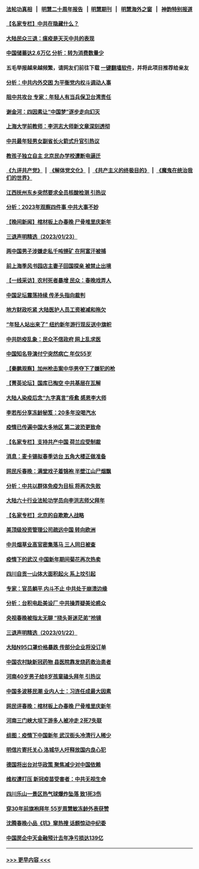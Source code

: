 #### [法轮功真相](https://github.com/gfw-breaker/truth/blob/master/README.md?t=0) &nbsp;&nbsp;|&nbsp;&nbsp; [明慧二十周年报告](https://github.com/gfw-breaker/mh-reports/blob/master/README.md?t=0) &nbsp;&nbsp;|&nbsp;&nbsp;[明慧期刊](https://github.com/gfw-breaker/mh-qikan) &nbsp;&nbsp;|&nbsp;&nbsp; [明慧海外之窗](https://github.com/gfw-breaker/mh-news/blob/master/README.md?t=0) &nbsp;&nbsp;|&nbsp;&nbsp; [神韵特别报道](https://github.com/gfw-breaker/mh-news/blob/master/shenyun.md?t=0)
#### [【名家专栏】中共在隐藏什么？](../pages/nsc413/n13914707.md?t=01250643) 
#### [大陆民众三退：瘟疫是天灭中共的表现](../pages/nsc413/n13914666.md?t=01250643) 
#### [中国储蓄达2.6万亿 分析：转为消费数量少](../pages/nsc413/n13914787.md?t=01250643) 
#### 五毛举报越来越频繁，请网友们前往下载 [一键翻墙软件](https://github.com/gfw-breaker/ssr-accounts)，并将此项目推荐给亲友
#### [分析：中共内外交困 为平衡党内权斗调动人事](../pages/nsc413/n13914733.md?t=01250643) 
#### [阻中共攻台 专家：年轻人有当兵保卫台湾责任](../pages/nsc413/n13914598.md?t=01250643) 
#### [谢金河：四因素让“中国梦”逐步走向幻灭](../pages/nsc413/n13914731.md?t=01250643) 
#### [上海大学前教师：李洪志大师新文章深刻透彻](../pages/nsc413/n13914400.md?t=01250643) 
#### [中共最年轻男女副省长火箭式升官引热议](../pages/nsc413/n13914685.md?t=01250643) 
#### [教孩子独立自主 北京民办学校遭断电逼迁](../pages/nsc413/n13914653.md?t=01250643) 
#### [《九评共产党》](https://github.com/begood0513/9ping.md/blob/master/README.md) &nbsp;|&nbsp; [《解体党文化》](../../../../jtdwh.md/blob/master/README.md)  &nbsp;|&nbsp; [《共产主义的终极目的》](../../../../gczydzjmd.md/blob/master/README.md) &nbsp;|&nbsp; [《魔鬼在统治我们的世界》](../../../../mgztzwmdsj.md/blob/master/README.md) 
#### [江西抚州东乡突然要求全员核酸检测 引热议](../pages/nsc413/n13914634.md?t=01250643) 
#### [分析：2023年观察四件事 中共大事不妙](../pages/nsc413/n13914609.md?t=01250643) 
#### [【晚间新闻】棺材板上办春晚 尸骨堆里庆新年](../pages/nsc413/n13914646.md?t=01250643) 
#### [三退声明精选（2023/01/23）](../pages/nsc413/n13914640.md?t=01250643) 
#### [两中国男子涉嫌走私千吨锂矿 在阿富汗被捕](../pages/nsc413/n13914594.md?t=01250643) 
#### [前上海季风书园店主妻子回国探亲 被禁止出境](../pages/nsc413/n13914587.md?t=01250643) 
#### [【一线采访】农村死者暴增 民众：春晚戏弄人](../pages/nsc413/n13912040.md?t=01250643) 
#### [中国足坛震荡持续 传矛头指向裁判](../pages/nsc413/n13914491.md?t=01250643) 
#### [地方财政吃紧 大陆医护人员工资被减和拖欠](../pages/nsc413/n13914395.md?t=01250643) 
#### [“年轻人站出来了” 纽约新年游行现反送中旗帜](../pages/nsc413/n13914352.md?t=01250643) 
#### [中共防疫乱象：民众不信政府 网上乱求医](../pages/nsc413/n13914293.md?t=01250643) 
#### [中国知名导演付宁突然病亡 年仅55岁](../pages/nsc413/n13912437.md?t=01250643) 
#### [【秦鹏观察】加州枪击案中华男夺下了嫌犯的枪](../pages/nsc413/n13914324.md?t=01250643) 
#### [【菁英论坛】国库已掏空 中共基层在瓦解](../pages/nsc413/n13914325.md?t=01250643) 
#### [大陆人染疫后念“九字真言”痊愈 感恩李大师](../pages/nsc413/n13914264.md?t=01250643) 
#### [李若彤分享冻龄秘笈：20多年没喝汽水](../pages/nsc413/n13914317.md?t=01250643) 
#### [疫情已传遍中国大多地区 第二波恐更致命](../pages/nsc413/n13914332.md?t=01250643) 
#### [【名家专栏】支持共产中国 荷兰应受制裁](../pages/nsc413/n13914148.md?t=01250643) 
#### [消息：麦卡锡拟春季访台 五角大楼正做准备](../pages/nsc413/n13914316.md?t=01250643) 
#### [网民斥春晚：满堂戏子着锦袍 半壁江山尸烟飘](../pages/nsc413/n13914095.md?t=01250643) 
#### [分析：中共以群体免疫为目标 将再次失败](../pages/nsc413/n13914297.md?t=01250643) 
#### [大陆六十行业法轮功学员向李洪志师父拜年](../pages/nsc413/n13914164.md?t=01250643) 
#### [【名家专栏】北京的自欺欺人战略](../pages/nsc413/n13911915.md?t=01250643) 
#### [美顶级投资管理公司疏远中国 转向欧洲](../pages/nsc413/n13914279.md?t=01250643) 
#### [中共烟草业高官密集落马 三人同日被查](../pages/nsc413/n13914212.md?t=01250643) 
#### [疫情下的武汉 中国新年期间菊花再次热卖](../pages/nsc413/n13914121.md?t=01250643) 
#### [四川自贡一山体大面积起火 系上坟引起](../pages/nsc413/n13914119.md?t=01250643) 
#### [专家：官员躺平 内斗不止 中共处于崩溃边缘](../pages/nsc413/n13914074.md?t=01250643) 
#### [分析：台积电赴美设厂 中共操弄疑美论惑众](../pages/nsc413/n13913974.md?t=01250643) 
#### [央视春晚被指太无聊 “挠头哥迷茫弟”抢镜](../pages/nsc413/n13914073.md?t=01250643) 
#### [三退声明精选（2023/01/22）](../pages/nsc413/n13914094.md?t=01250643) 
#### [大陆N95口罩价格暴跌 传部分企业将没订单](../pages/nsc413/n13914060.md?t=01250643) 
#### [中国农村缺新冠药物 县医院靠发烧药救治患者](../pages/nsc413/n13914037.md?t=01250643) 
#### [河南40岁男子给8岁孩童磕头拜年 引热议](../pages/nsc413/n13914041.md?t=01250643) 
#### [中国多波移民潮 业内人士：习连任成最大因素](../pages/nsc413/n13913701.md?t=01250643) 
#### [网民评春晚：棺材板上办春晚 尸骨堆里庆新年](../pages/nsc413/n13913952.md?t=01250643) 
#### [河南三门峡大坝下游多人被冲走 2死7失联](../pages/nsc413/n13913985.md?t=01250643) 
#### [组图：疫情下中国新年 武汉街头冷清行人稀少](../pages/nsc413/n13909227.md?t=01250643) 
#### [明信片寄托关心 洛城华人吁释放国内良心犯](../pages/nsc413/n13913750.md?t=01250643) 
#### [德国将出台对华政策 聚焦减少对中国依赖](../pages/nsc413/n13913543.md?t=01250643) 
#### [维权遭打压 新冠疫苗受害者：中共无视生命](../pages/nsc413/n13913630.md?t=01250643) 
#### [四川乐山一景区热气球爆炸坠落 致1死3伤](../pages/nsc413/n13913606.md?t=01250643) 
#### [穿30年前旗袍拜年 55岁周慧敏冻龄外表获赞](../pages/nsc413/n13913498.md?t=01250643) 
#### [沈腾春晚小品《坑》窜热搜 话题惊动中纪委](../pages/nsc413/n13913535.md?t=01250643) 
#### [中国房企中天金融预计去年净亏损达139亿](../pages/nsc413/n13913518.md?t=01250643) 

----
#### [ >>> 更早内容 <<< ](../indexes/nsc413-earlier.md)
